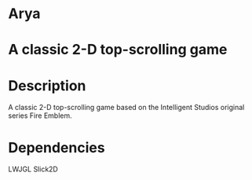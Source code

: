 Arya
====


A classic 2-D top-scrolling game
=======

# Description #


A classic 2-D top-scrolling game based on the Intelligent Studios original series Fire Emblem. 


# Dependencies #


LWJGL
Slick2D



